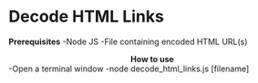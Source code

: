 # Decode HTML Links
<b>Prerequisites</b>
-Node JS
-File containing encoded HTML URL(s)
<br>
<center><b>How to use </b></center>
-Open a terminal window
-node decode_html_links.js [filename]
